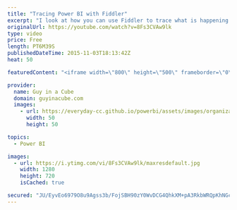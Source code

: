 ```yaml
---
title: "Tracing Power BI with Fiddler"
excerpt: "I look at how you can use Fiddler to trace what is happening between your client machine and the Power BI Service.  This looks at the API's we use and what is returned.  SUBSCRIBE! https://www.youtube.com/channel/UCFp1vaKzpfvoGai0vE5VJ0w?sub_confirmation=1  LET'S CONNECT!  Blogs -- http://blogs.technet.com/powerbisupport"
originalUrl: https://youtube.com/watch?v=8Fs3CVAw9lk
type: video
price: Free
length: PT6M39S
publishedDateTime: 2015-11-03T18:13:42Z
heat: 50

featuredContent: "<iframe width=\"800\" height=\"500\" frameborder=\"0\" src=\"https://www.youtube.com/embed/8Fs3CVAw9lk\" allow=\"accelerometer; autoplay; encrypted-media; gyroscope; picture-in-picture\" allowfullscreen></iframe>"

provider:
  name: Guy in a Cube
  domain: guyinacube.com
  images:
    - url: https://everyday-cc.github.io/powerbi/assets/images/organizations/guyinacube.com-50x50.jpg
      width: 50
      height: 50

topics:
  - Power BI

images:
  - url: https://i.ytimg.com/vi/8Fs3CVAw9lk/maxresdefault.jpg
    width: 1280
    height: 720
    isCached: true

secured: "JU/EyvEo6979O8u9Agss3b/FojSBH90zY0WvDCG4QhkXM+pA3RkbWRQpKhNGcWWWdFSml9sGFKSlDTH3N4SeiK1LJo4vPqdLf9btt8ZtdJWrr3fPEE7NKkAV45U10TuXLtdi17M6qkBhbae3Xyf/73+gN0qGtkenDHv3tPnjQSCSbCaFEoLwBdzzSgoFkELjKZcjXNzFmceUE/snIABkONyc+0OJNrux2oME+yEwu9k8HgXmu7dC2oqz8AQlXv76HINfteQFMlfGtg7UjCiIChspXvKkH2+ng18hl31D4g07ps0Sj4tUIb+aNMlCH5w0Ylw3Jhc09U/rQooewciO7qEnPpbMXDnS9KucDyXhWKZXJrqhZY8tzBT04G142uf2jy0kNLdWUea+aDB8/u2rSzMQu8lW99Zi0yXQk0CcUDk=;zHgQRLfxTJDtuivxK8+XsQ=="
---
```


